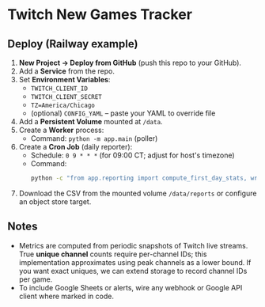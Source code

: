 # Twitch New Games Tracker

## Deploy (Railway example)
1. **New Project → Deploy from GitHub** (push this repo to your GitHub).
2. Add a **Service** from the repo.
3. Set **Environment Variables**:
   - `TWITCH_CLIENT_ID`
   - `TWITCH_CLIENT_SECRET`
   - `TZ=America/Chicago`
   - (optional) `CONFIG_YAML` – paste your YAML to override file
4. Add a **Persistent Volume** mounted at `/data`.
5. Create a **Worker** process:
   - Command: `python -m app.main` (poller)
6. Create a **Cron Job** (daily reporter):
   - Schedule: `0 9 * * *` (for 09:00 CT; adjust for host's timezone)
   - Command:
     ```bash
     python -c "from app.reporting import compute_first_day_stats, write_csv; from app.main import load_config; from datetime import datetime; import pytz; cfg=load_config(); now=datetime.now(pytz.timezone(cfg['timezone'])); print(write_csv(cfg, compute_first_day_stats(cfg, now), now))"
     ```
7. Download the CSV from the mounted volume `/data/reports` or configure an object store target.

## Notes
- Metrics are computed from periodic snapshots of Twitch live streams. True **unique channel** counts require per-channel IDs; this implementation approximates using peak channels as a lower bound. If you want exact uniques, we can extend storage to record channel IDs per game.
- To include Google Sheets or alerts, wire any webhook or Google API client where marked in code.
